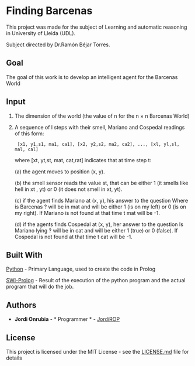# Finding Barcenas
This project was made for the subject of Learning and automatic reasoning in University of Lleida (UDL).

Subject directed by Dr.Ramón Béjar Torres.

## Goal
The goal of this work is to develop an intelligent agent for the Barcenas World

## Input
1. The dimension of the world (the value of n for the n × n Barcenas World)
2. A sequence of l steps with their smell, Mariano and Cospedal readings of this form:

        [x1, y1,s1, ma1, ca1], [x2, y2,s2, ma2, ca2], ..., [xl, yl,sl, mal, cal]
        
    where [xt, yt,st, mat, cat,rat] indicates that at time step t:
    
    (a) the agent moves to position (x, y).
    
    (b) the smell sensor reads the value st, that can be either 1 (it smells like hell in xt , yt) or 0 (it does not smell in xt, yt).
    
    (c) if the agent finds Mariano at (x, y), his answer to the question Where is Barcenas ? will be in mat and will be either 1 (is on my left) or 0 (is on my right). If Mariano is not found at that time t mat will be -1.
    
    (d) if the agents finds Cospedal at (x, y), her answer to the question Is Mariano lying ? will be in cat and will be either 1 (true) or 0 (false). If Cospedal is not found at that time t cat will be -1.

## Built With
[Python](https://www.python.org/) - Primary Language, used to create the code in Prolog

[SWI-Prolog](http://www.swi-prolog.org/) - Result of the execution of the python program and the actual program that will do the job.

## Authors

* **Jordi Onrubia** - * Programmer * - [JordiROP](https://github.com/JordiROP)

## License

This project is licensed under the MIT License - see the [LICENSE.md](LICENSE.md) file for details

